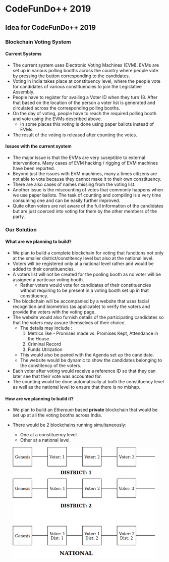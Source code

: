 # CodeFunDo++ 2019
Idea for CodeFunDo++ 2019
-------------------------------

### Blockchain Voting System

#### Current Systems 

* The current system uses Electronic Voting Machines (EVM). EVMs are set up in various polling booths across the country where people vote by pressing the button corresponding to the candidates. 
* Voting in India takes place at constituency level, where the people vote for candidates of various constituencies to join the Legislative Assembly. 
* People have to register for availing a Voter ID when they turn 18. After that based on the location of the person a voter list is generated and circulated across the corresponding polling booths. 
* On the day of voting, people have to reach the required polling booth and vote using the EVMs described above. 
  * In some places this voting is done using paper ballots instead of EVMs. 
* The result of the voting is released after counting the votes. 


#### Issues with the current system

* The major issue is that the EVMs are very suseptible to external interventions. Many cases of EVM hacking / rigging of EVM machines have been reported.
* Beyond just the issues with EVM machines, many a times citizens are not able to vote because they cannot make it to their own constituency. 
* There are also cases of names missing from the voting list.
* Another issue is the miscounting of votes that commonly happens when we use paper ballots. The task of counting and compiling is a very time consuming one and can be easily further improved. 
* Quite often voters are not aware of the full information of the candidates but are just coerced into voting for them by the other members of the party. 

### Our Solution 

#### What are we planning to build? 
 
* We plan to build a complete blockchain for voting that functions not only at the smaller district/constitency level but also at the national level. 
* Voters will be registered only at a national level rather and would be added to their constituencies.
* A voters list will not be created for the pooling booth as no voter will be assigned a particuar voting booth. 
  * Rather voters would vote for candidates of their constituencies without requiring to be present in a voting booth set up in that constituency. 
* The blockchain will be accompanied by a website that uses facial recognition and biometrics (as applicable) to verify the voters and provide the voters with the voting page. 
* The website would also furnish details of the participating candidates so that the voters may assure themselves of their choice. 
  * The details may include : 
    1. Metrics like - Promises made vs. Promises Kept, Attendance in the House
    2. Criminal Record
    3. Funds Utilization
  * This would also be paired with the Agenda set up the candidate.
  * The website would be dynamic to show the candidates belonging to the constitency of the voters.
* Each voter after voting would receive a reference ID so that they can later see that their vote was accounted for. 
* The counting would be done automatically at both the constituency level as well as the national level to ensure that there is no mishap.

#### How are we planning to build it?

* We plan to build an *Ethereum* based **private** blockchain that would be set up at all the voting booths across India. 
* There would be 2 blockchains running simultaneously: 
  * One at a constituency level
  * Other at a national level. 
  
  ![Diagram of the blockchain](./images/blockchain.png)
  
